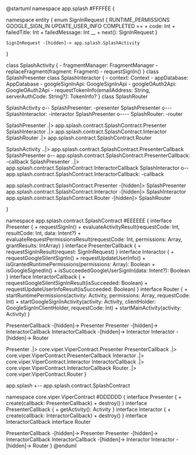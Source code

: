 @startuml
namespace app.splash #FFFFEE {

  namespace entity {
    enum SignInRequest {
      RUNTIME_PERMISSIONS
      GOOGLE_SIGN_IN
      UPDATE_USER_INFO
      COMPLETED
      ==
      + code: Int
      + failedTitle: Int
      + failedMessage: Int
      __
      + next(): SignInRequest
    }

    SignInRequest -[hidden]-> app.splash.SplashActivity
  }

  class SplashActivity {
    - fragmentManager: FragmentManager
    - replaceFragment(fragment: Fragment)
    - requestSignIn()
  }
  class SplashPresenter
  class SplashInteractor {
    - context: Context
    - appDatabase: AppDatabase
    - googleSignInApi: GoogleSignInApi
    - googleOAuth2Api: GoogleOAuth2Api
    - requestTokenInfo(emailAddress: String, serverAuthCode: String?): TokenInfo?
  }
  class SplashRouter

  SplashActivity o-- SplashPresenter: -presenter
  SplashPresenter o--- SplashInteractor: -interactor
  SplashPresenter o---- SplashRouter: -router

  SplashPresenter .|> app.splash.contract.SplashContract.Presenter
  SplashInteractor .|> app.splash.contract.SplashContract.Interactor
  SplashRouter .|> app.splash.contract.SplashContract.Router

  SplashActivity ..|> app.splash.contract.SplashContract.PresenterCallback
  SplashPresenter o-- app.splash.contract.SplashContract.PresenterCallback: -callback
  SplashPresenter ..|> app.splash.contract.SplashContract.InteractorCallback
  SplashInteractor o-- app.splash.contract.SplashContract.InteractorCallback: -callback

  app.splash.contract.SplashContract.Presenter -[hidden]> SplashPresenter
  app.splash.contract.SplashContract.Interactor -[hidden]> SplashInteractor
  app.splash.contract.SplashContract.Router -[hidden]> SplashRouter

}

namespace app.splash.contract.SplashContract #EEEEEE {
  interface Presenter {
    + requestSignIn()
    + evaluateActivityResult(requestCode: Int, resultCode: Int, data: Intent?)
    + evaluateRequestPermissionsResult(requestCode: Int, permissions: Array<String>, grantResults: IntArray)
  }
  interface PresenterCallback {
    + requestSignInResult(request: SignInRequest)
  }
  interface Interactor {
    + requestGoogleSilentSignIn()
    + requestUpdateUserInfo()
    + isGrantedRuntimePermissions(permissions: Array<String>): Boolean
    + isGoogleSignedIn()
    + isSucceededGoogleUserSignIn(data: Intent?): Boolean
  }
  interface InteractorCallback {
    + requestGoogleSilentSignInResult(isSucceeded: Boolean)
    + requestUpdateUserInfoResult(isSucceeded: Boolean)
  }
  interface Router {
    + startRuntimePermissions(activity: Activity, permissions: Array<String>, requestCode: Int)
    + startGoogleSignInActivity(activity: Activity, clientHolder: GoogleSignInClientHolder, requestCode: Int)
    + startMainActivity(activity: Activity)
  }

  PresenterCallback -[hidden]-> Presenter
  Presenter -[hidden]-> InteractorCallback
  InteractorCallback -[hidden]-> Interactor
  Interactor -[hidden]-> Router

  Presenter .|> core.viper.ViperContract.Presenter
  PresenterCallback .|> core.viper.ViperContract.PresenterCallback
  Interactor .|> core.viper.ViperContract.Interactor
  InteractorCallback .|> core.viper.ViperContract.InteractorCallback
  Router .|> core.viper.ViperContract.Router
}

app.splash +-- app.splash.contract.SplashContract

namespace core.viper.ViperContract #DDDDDD {
  interface Presenter {
    + create(callback: PresenterCallback)
    + destroy()
  }
  interface PresenterCallback {
    + getActivity(): Activity
  }
  interface Interactor {
    + create(callback: InteractorCallback)
    + destroy()
  }
  interface InteractorCallback
  interface Router

  PresenterCallback -[hidden]-> Presenter
  Presenter -[hidden]-> InteractorCallback
  InteractorCallback -[hidden]-> Interactor
  Interactor -[hidden]-> Router
}
@enduml
